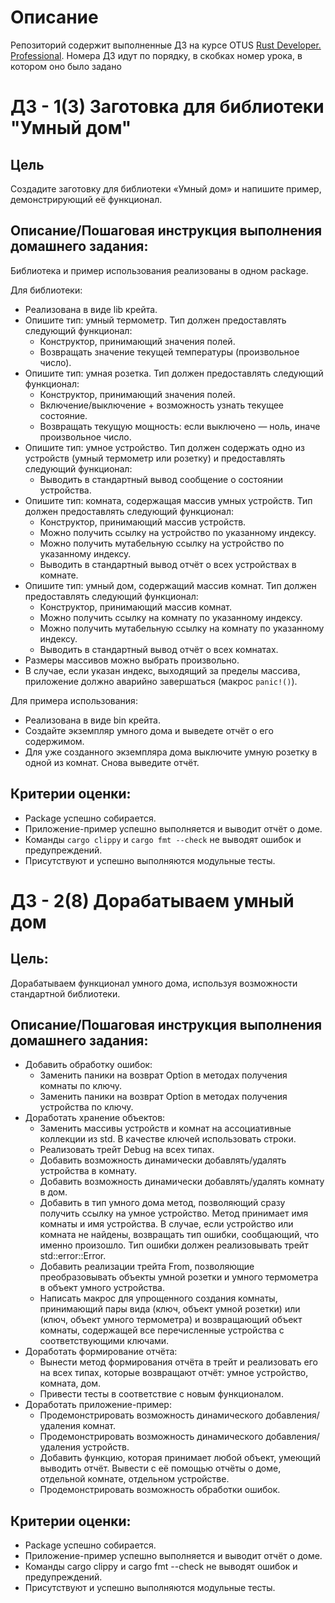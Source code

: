 # Описание
Репозиторий содержит выполненные ДЗ на курсе OTUS [Rust Developer. Professional](https://otus.ru/learning/292068/).
Номера ДЗ идут по порядку, в скобках номер урока, в котором оно было задано
# ДЗ - 1(3) Заготовка для библиотеки "Умный дом"

## Цель
Создадите заготовку для библиотеки «Умный дом» и напишите пример, демонстрирующий её функционал.
## Описание/Пошаговая инструкция выполнения домашнего задания:

Библиотека и пример использования реализованы в одном package.

Для библиотеки:
- Реализована в виде lib крейта.
- Опишите тип: умный термометр. Тип должен предоставлять следующий функционал:
    - Конструктор, принимающий значения полей.
    - Возвращать значение текущей температуры (произвольное число).
- Опишите тип: умная розетка. Тип должен предоставлять следующий функционал:
    - Конструктор, принимающий значения полей.
    - Включение/выключение + возможность узнать текущее состояние.
    - Возвращать текущую мощность: если выключено — ноль, иначе произвольное число.
- Опишите тип: умное устройство. Тип должен содержать одно из устройств (умный термометр или розетку) и предоставлять следующий функционал:
    - Выводить в стандартный вывод сообщение о состоянии устройства.
- Опишите тип: комната, содержащая массив умных устройств. Тип должен предоставлять следующий функционал:
    - Конструктор, принимающий массив устройств.
    - Можно получить ссылку на устройство по указанному индексу.
    - Можно получить мутабельную ссылку на устройство по указанному индексу.
    - Выводить в стандартный вывод отчёт о всех устройствах в комнате.
- Опишите тип: умный дом, содержащий массив комнат. Тип должен предоставлять следующий функционал:
    - Конструктор, принимающий массив комнат.
    - Можно получить ссылку на комнату по указанному индексу.
    - Можно получить мутабельную ссылку на комнату по указанному индексу.
    - Выводить в стандартный вывод отчёт о всех комнатах.
- Размеры массивов можно выбрать произвольно.
- В случае, если указан индекс, выходящий за пределы массива, приложение должно аварийно завершаться (макрос `panic!()`).

Для примера использования:
- Реализована в виде bin крейта.
- Создайте экземпляр умного дома и выведете отчёт о его содержимом.
- Для уже созданного экземпляра дома выключите умную розетку в одной из комнат. Снова выведите отчёт.
## Критерии оценки:
- Package успешно собирается.
- Приложение-пример успешно выполняется и выводит отчёт о доме.
- Команды `cargo clippy` и `cargo fmt --check` не выводят ошибок и предупреждений.
- Присутствуют и успешно выполняются модульные тесты.

# ДЗ - 2(8) Дорабатываем умный дом

## Цель:
Дорабатываем функционал умного дома, используя возможности стандартной библиотеки.
## Описание/Пошаговая инструкция выполнения домашнего задания:
- Добавить обработку ошибок:
	- Заменить паники на возврат Option в методах получения комнаты по ключу.
	- Заменить паники на возврат Option в методах получения устройства по ключу.
- Доработать хранение объектов:
	- Заменить массивы устройств и комнат на ассоциативные коллекции из std. В качестве ключей использовать строки.
	- Реализовать трейт Debug на всех типах.
	- Добавить возможность динамически добавлять/удалять устройства в комнату.
	- Добавить возможность динамически добавлять/удалять комнату в дом.
	- Добавить в тип умного дома метод, позволяющий сразу получить ссылку на умное устройство. Метод принимает имя комнаты и имя устройства. В случае, если устройство или комната не найдены, возвращать тип ошибки, сообщающий, что именно произошло. Тип ошибки должен реализовывать трейт std::error::Error.
	- Добавить реализации трейта From, позволяющие преобразовывать объекты умной розетки и умного термометра в объект умного устройства.
	- Написать макрос для упрощенного создания комнаты, принимающий пары вида (ключ, объект умной розетки) или (ключ, объект умного термометра) и возвращающий объект комнаты, содержащей все перечисленные устройства с соответствующими ключами.
- Доработать формирование отчёта:
	- Вынести метод формирования отчёта в трейт и реализовать его на всех типах, которые возвращают отчёт: умное устройство, комната, дом.
	- Привести тесты в соответствие с новым функционалом.
- Доработать приложение-пример:
	- Продемонстрировать возможность динамического добавления/удаления комнат.
	- Продемонстрировать возможность динамического добавления/удаления устройств.
	- Добавить функцию, которая принимает любой объект, умеющий выводить отчёт. Вывести с её помощью отчёты о доме, отдельной комнате, отдельном устройстве.
	- Продемонстрировать возможность обработки ошибок.
## Критерии оценки:
- Package успешно собирается.
- Приложение-пример успешно выполняется и выводит отчёт о доме.
- Команды cargo clippy и cargo fmt --check не выводят ошибок и предупреждений.
- Присутствуют и успешно выполняются модульные тесты.
